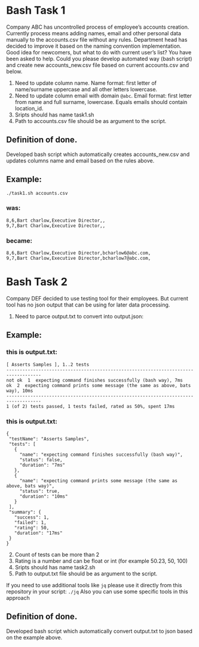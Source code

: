# Bash Task 1
Company ABC has uncontrolled process of employee’s accounts creation. Currently process means
adding names, email and other personal data manually to the accounts.csv file without any rules.
Department head has decided to improve it based on the naming convention implementation. Good
idea for newcomers, but what to do with current user’s list? You have been asked to help. Could you please
develop automated way (bash script) and create new accounts_new.csv file based on current
accounts.csv and below.

1. Need to update column name. Name format: first letter of name/surname uppercase and all other letters lowercase.
2. Need to update column email with domain `@abc`. Email format: first letter from name and full surname, lowercase. Equals emails should contain location_id.
3. Sripts should has name task1.sh
4. Path to accounts.csv file should be as argument to the script.
## Definition of done.
Developed bash script which automatically creates accounts_new.csv and updates columns name and
email based on the rules above.
## Example:
```
./task1.sh accounts.csv
```
### was:
```
8,6,Bart charlow,Executive Director,,
9,7,Bart Charlow,Executive Director,,
```
### became:
```
8,6,Bart Charlow,Executive Director,bcharlow6@abc.com,
9,7,Bart Charlow,Executive Director,bcharlow7@abc.com,
```
# Bash Task 2
Company DEF decided to use testing tool for their employees. But current tool has no json output that can be using for later data processing.
1. Need to parce output.txt to convert into output.json:

## Example:
### this is output.txt:
```
[ Asserts Samples ], 1..2 tests
-----------------------------------------------------------------------------------
not ok  1  expecting command finishes successfully (bash way), 7ms
ok  2  expecting command prints some message (the same as above, bats way), 10ms
-----------------------------------------------------------------------------------
1 (of 2) tests passed, 1 tests failed, rated as 50%, spent 17ms
```

### this is output.txt:
```
{
 "testName": "Asserts Samples",
 "tests": [
   {
     "name": "expecting command finishes successfully (bash way)",
     "status": false,
     "duration": "7ms"
   },
   {
     "name": "expecting command prints some message (the same as above, bats way)",
     "status": true,
     "duration": "10ms"
   }
 ],
 "summary": {
   "success": 1,
   "failed": 1,
   "rating": 50,
   "duration": "17ms"
 }
}
```
2. Count of tests can be more than 2
3. Rating is a number and can be float or int (for example 50.23, 50, 100)
4. Sripts should has name task2.sh
5. Path to output.txt file should be as argument to the script.

If you need to use additional tools like `jq` please use it directly from this repository in your script: `./jq`
Also you can use some specific tools in this approach

## Definition of done.
Developed bash script which automatically convert output.txt to json based on the example above.
